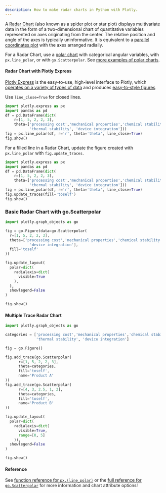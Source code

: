 ```yaml
---
description: How to make radar charts in Python with Plotly.
---
```

A [Radar Chart](https://en.wikipedia.org/wiki/Radar_chart) (also known as a spider plot or star plot) displays multivariate data in the form of a two-dimensional chart of quantitative variables represented on axes originating from the center. The relative position and angle of the axes is typically uninformative. It is equivalent to a [parallel coordinates plot](parallel-coordinates-plot.md) with the axes arranged radially.

For a Radar Chart, use a [polar chart](polar-chart.md) with categorical angular variables, with `px.line_polar`, or with `go.Scatterpolar`. See [more examples of polar charts](polar-chart.md).

#### Radar Chart with Plotly Express

[Plotly Express](plotly-express.md) is the easy-to-use, high-level interface to Plotly, which [operates on a variety of types of data](px-arguments.md) and produces [easy-to-style figures](styling-plotly-express.md).

Use `line_close=True` for closed lines.

```python
import plotly.express as px
import pandas as pd
df = pd.DataFrame(dict(
    r=[1, 5, 2, 2, 3],
    theta=['processing cost','mechanical properties','chemical stability',
           'thermal stability', 'device integration']))
fig = px.line_polar(df, r='r', theta='theta', line_close=True)
fig.show()
```

For a filled line in a Radar Chart, update the figure created with `px.line_polar` with `fig.update_traces`.

```python
import plotly.express as px
import pandas as pd
df = pd.DataFrame(dict(
    r=[1, 5, 2, 2, 3],
    theta=['processing cost','mechanical properties','chemical stability',
           'thermal stability', 'device integration']))
fig = px.line_polar(df, r='r', theta='theta', line_close=True)
fig.update_traces(fill='toself')
fig.show()
```

### Basic Radar Chart with go.Scatterpolar

```python
import plotly.graph_objects as go

fig = go.Figure(data=go.Scatterpolar(
  r=[1, 5, 2, 2, 3],
  theta=['processing cost','mechanical properties','chemical stability', 'thermal stability',
           'device integration'],
  fill='toself'
))

fig.update_layout(
  polar=dict(
    radialaxis=dict(
      visible=True
    ),
  ),
  showlegend=False
)

fig.show()
```

#### Multiple Trace Radar Chart

```python
import plotly.graph_objects as go

categories = ['processing cost','mechanical properties','chemical stability',
              'thermal stability', 'device integration']

fig = go.Figure()

fig.add_trace(go.Scatterpolar(
      r=[1, 5, 2, 2, 3],
      theta=categories,
      fill='toself',
      name='Product A'
))
fig.add_trace(go.Scatterpolar(
      r=[4, 3, 2.5, 1, 2],
      theta=categories,
      fill='toself',
      name='Product B'
))

fig.update_layout(
  polar=dict(
    radialaxis=dict(
      visible=True,
      range=[0, 5]
    )),
  showlegend=False
)

fig.show()
```

#### Reference

See [function reference for `px.(line_polar)`](reference/plotly-express.md#plotly.express.line_polar) or the [full reference for `go.Scatterpolar`](reference/graph_objects/Scatterpolar.md) for more information and chart attribute options!

